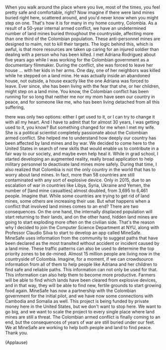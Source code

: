 
When you walk around
the place where you live,
most of the times,
you feel pretty safe
and comfortable, right?
Now imagine if there were land mines
buried right here,
scattered around,
and you&#39;d never know
when you might step on one.
That&#39;s how it is for many
in my home country, Colombia.
As a result of a 50-year
internal armed conflict,
we have an undetermined
number of land mines
buried throughout the countryside,
affecting more than one third
of the Colombian population.
These anti-personnel mines
are designed to maim,
not to kill their targets.
The logic behind this, which is awful,
is that more resources are taken up
caring for an injured soldier
than dealing with a person
who has been killed.
I met Adriana Rodriguez
about five years ago
while I was working
for the Colombian government
as a documentary filmmaker.
During the conflict,
she was forced to leave her house ...
with her kids in her arms.
One day, one of her neighbors was killed
while he stepped on a land mine.
He was actually inside
an abandoned house, not outside,
a house exactly like the one
Adriana was forced to leave.
Ever since, she has been living
with the fear that she, or her children,
might step on a land mine.
You know, the Colombian conflict
has been running for so long
that neither me nor my mom
have seen our country in peace,
and for someone like me,
who has been living detached
from all this suffering,

there was only two options:
either I get used to it,
or I can try to change it
with all my heart.
And I have to admit
that for almost 30 years,
I was getting used to it, you know?
But something changed for me
when I met my wife.
She is a political scientist
completely passionate
about the Colombian armed conflict.
She helped me to understand
how deeply our country has
been affected by land mines and by war.
We decided to come here
to the United States
in search of new skills
that would enable us to contribute
in a fair way to our society,
and maybe even help heal it.
While in grad school,
I started developing
an augmented reality,
really broad application
to help military personnel
to deactivate land mines more safely.
During that time, I also realized
that Colombia is not
the only country in the world
that has to worry about land mines.
In fact, more than 58 countries
are still contaminated
with any sort of explosive device.
Only in 2015, due to an escalation of war
in countries like Libya,
Syria, Ukraine and Yemen,
the number of [land mine
casualties] almost doubled,
from 3,695 to 6,461 people.
Imagine that.
While some countries
are trying to get rid of land mines,
some others are increasing their use.
But what happens when a conflict
that involved land mines
comes to an end?
There are two consequences.
On the one hand,
the internally displaced population
will start returning to their lands,
and on the other hand,
hidden land mines are going
to start exploding more often
on the civilian side.
That&#39;s the reason why I decided to join
the Computer Science Department at NYU,
along with Professor Claudio Silva
to start to develop an app
called MineSafe.
MineSafe uses information
from the community
to suggest paths that have been declared
as the most transited
without accident or incident
caused by a land mine.
These traffic patterns
can also be used to determine
the top priority zones to be de-mined.
Almost 15 million people are living now
in the countryside of Colombia.
Imagine, for a moment, if we can
crowdsource information from all of them
to help people like Adriana
and her children
to find safe and reliable paths.
This information
can not only be used for that.
This information can also help them
to become more productive.
Farmers will be able to find
which lands have been cleared
from explosive devices,
and in that way, they will be able
to find new, fertile grounds
to start growing food again.
MineSafe has now a partnership
with the Colombian government
for the initial pilot,
and we have now some connections
with Cambodia and Somalia as well.
This project is being funded
by private money
here in the United States,
but we don&#39;t want to stop here.
We want to go big,
and we want to scale the project
to every single place
where land mines are still a threat.
The Colombian armed conflict
is finally coming to an end,
but the consequences of years of war
are still buried under our feet.
We at MineSafe are working
to help both people and land
to find peace.
Thank you.

(Applause)

